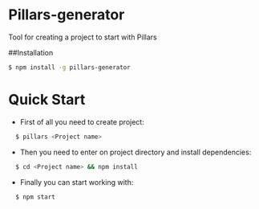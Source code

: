 # Pillars-generator
Tool for creating a project to start with Pillars 

##Installation
  
  ```sh
$ npm install -g pillars-generator
```
  
# Quick Start

- First of all you need to create project: 
```sh
  $ pillars <Project name>
```
- Then you need to enter on project directory and install dependencies:
```sh
  $ cd <Project name> && npm install
```
- Finally you can start working with:
```sh
  $ npm start
```
